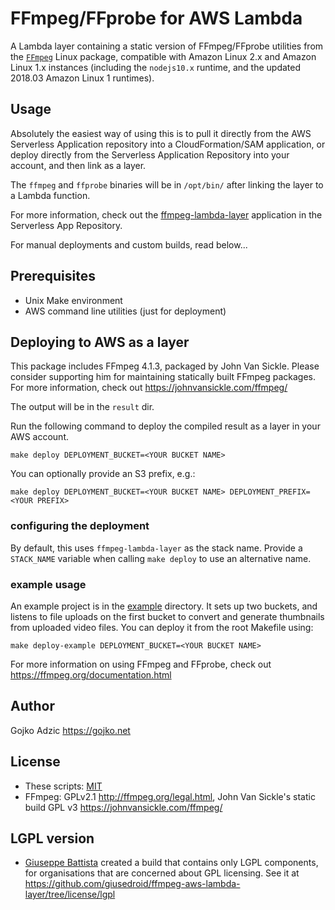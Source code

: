 # FFmpeg/FFprobe for AWS Lambda

A Lambda layer containing a static version of FFmpeg/FFprobe utilities from the [`FFmpeg`](https://www.ffmpeg.org/) Linux package, compatible with Amazon Linux 2.x and Amazon Linux 1.x instances (including the `nodejs10.x` runtime, and the updated 2018.03 Amazon Linux 1 runtimes). 

## Usage

Absolutely the easiest way of using this is to pull it directly from the AWS Serverless Application repository into a CloudFormation/SAM application, or deploy directly from the Serverless Application Repository into your account, and then link as a layer. 

The `ffmpeg` and `ffprobe` binaries will be in `/opt/bin/` after linking the layer to a Lambda function.

For more information, check out the [ffmpeg-lambda-layer](https://serverlessrepo.aws.amazon.com/applications/arn:aws:serverlessrepo:us-east-1:145266761615:applications~ffmpeg-lambda-layer) application in the Serverless App Repository.

For manual deployments and custom builds, read below...

## Prerequisites

* Unix Make environment
* AWS command line utilities (just for deployment)

## Deploying to AWS as a layer

This package includes FFmpeg 4.1.3, packaged by John Van Sickle. Please consider supporting him for maintaining statically built FFmpeg packages. For more information, check out <https://johnvansickle.com/ffmpeg/>

The output will be in the `result` dir.

Run the following command to deploy the compiled result as a layer in your AWS account.

```
make deploy DEPLOYMENT_BUCKET=<YOUR BUCKET NAME>
```

You can optionally provide an S3 prefix, e.g.:

```
make deploy DEPLOYMENT_BUCKET=<YOUR BUCKET NAME> DEPLOYMENT_PREFIX=<YOUR PREFIX>
```

### configuring the deployment

By default, this uses `ffmpeg-lambda-layer` as the stack name. Provide a `STACK_NAME` variable when calling `make deploy` to use an alternative name.

### example usage

An example project is in the [example](example) directory. It sets up two buckets, and listens to file uploads on the first bucket to convert and generate thumbnails from uploaded video files. You can deploy it from the root Makefile using:

```
make deploy-example DEPLOYMENT_BUCKET=<YOUR BUCKET NAME>
```

For more information on using FFmpeg and FFprobe, check out <https://ffmpeg.org/documentation.html>

## Author

Gojko Adzic <https://gojko.net>

## License

* These scripts: [MIT](https://opensource.org/licenses/MIT)
* FFmpeg: GPLv2.1 <http://ffmpeg.org/legal.html>, John Van Sickle's static build GPL v3 <https://johnvansickle.com/ffmpeg/>

## LGPL version

*  [Giuseppe Battista](http://github.com/giusedroid) created a build that contains only LGPL components, for organisations that are concerned about GPL licensing. See it at <https://github.com/giusedroid/ffmpeg-aws-lambda-layer/tree/license/lgpl>
